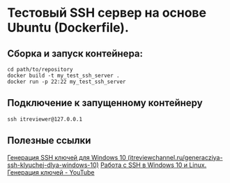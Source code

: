 # Тестовый SSH сервер на основе Ubuntu (Dockerfile).

Сборка и запуск контейнера:
--
```
cd path/to/repository
docker build -t my_test_ssh_server .
docker run -p 22:22 my_test_ssh_server
```

Подключение к запущенному контейнеру
---
```
ssh itreviewer@127.0.0.1
```

Полезные ссылки
---

[Генерация SSH ключей для Windows 10 (itreviewchannel.ru/generacziya-ssh-klyuchej-dlya-windows-10)](https://itreviewchannel.ru/generacziya-ssh-klyuchej-dlya-windows-10/)
[Работа с SSH в Windows 10 и Linux. Генерация ключей - YouTube](https://www.youtube.com/watch?v=H89XkCMJ7_k)
